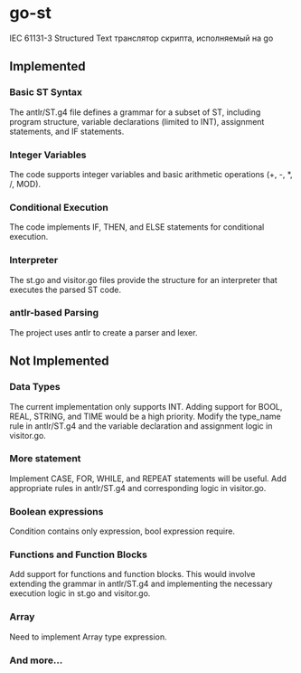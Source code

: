 # go-st
IEC 61131-3 Structured Text транслятор скрипта, исполняемый на go

## Implemented

### Basic ST Syntax 
The antlr/ST.g4 file defines a grammar for a subset of ST, including program structure, variable declarations (limited to INT), assignment statements, and IF statements.
### Integer Variables
The code supports integer variables and basic arithmetic operations (+, -, *, /, MOD).
### Conditional Execution
The code implements IF, THEN, and ELSE statements for conditional execution.
### Interpreter
The st.go and visitor.go files provide the structure for an interpreter that executes the parsed ST code.
### antlr-based Parsing
The project uses antlr to create a parser and lexer.

## Not Implemented

### Data Types
The current implementation only supports INT. Adding support for BOOL, REAL, STRING, and TIME would be a high priority. Modify the type_name rule in antlr/ST.g4 and the variable declaration and assignment logic in visitor.go.
### More statement
Implement CASE, FOR, WHILE, and REPEAT statements will be useful. Add appropriate rules in antlr/ST.g4 and corresponding logic in visitor.go.
### Boolean expressions
Condition contains only expression, bool expression require.
### Functions and Function Blocks
Add support for functions and function blocks. This would involve extending the grammar in antlr/ST.g4 and implementing the necessary execution logic in st.go and visitor.go.
### Array
Need to implement Array type expression.
### And more...